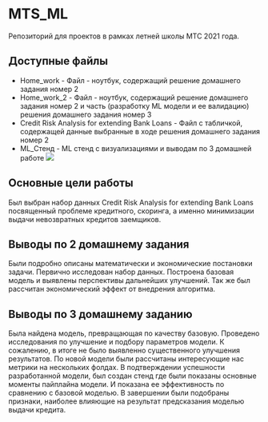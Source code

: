 # MTS_ML
Репозиторий для проектов в рамках летней школы МТС 2021 года.

## Доступные файлы
+ Home_work - Файл - ноутбук, содержащий решение домашнего задания номер 2
+ Home_work_2 - Файл - ноутбук, содержащий решение домашнего задания номер 2 и часть (разработку ML модели и ее валидацию) решения домашнего задания номер 3
+ Credit Risk Analysis for extending Bank Loans - Файл с табличкой, содержащей данные выбранные в ходе решения домашнего задания номер 2
+ ML_Стенд - ML стенд с визуализациями и выводам по 3 домашней работе [<img src=https://colab.research.google.com/assets/colab-badge.svg>](https://colab.research.google.com/github/lnetw/MTS_ML/blob/main/ML_Стенд.ipynb)

## Основные цели работы
Был выбран набор данных Credit Risk Analysis for extending Bank Loans посвященный проблеме кредитного, скоринга, а именно минимизации выдачи невозвратных кредитов заемщиков.

## Выводы по 2 домашнему задания
Были подробно описаны математически и экономические постановки задачи. Первично исследован набор данных. Построена базовая модель и выявлены перспективы дальнейших улучшений. Так же был рассчитан экономический эффект от внедрения алгоритма. 

## Выводы по 3 домашнему заданию
Была найдена модель, превращающая по качеству базовую. Проведено исследования по улучшение и подбору параметров модели. К сожалению, в итоге не было выявленно существенного улучшения результатов. По новой модели были рассчитаны интересующие нас метрики на нескольких фолдах. В подтверждении успешности разработанной модели, был создан стенд где были показаны основные моменты пайплайна модели. И показана ее эффективность по сравнению с базовой моделью. В завершении были подобраны признаки, наиболее влияющие на результат предсказания моделью выдачи кредита.
